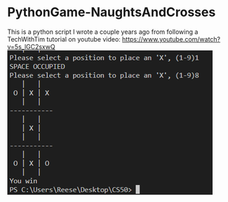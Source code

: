 # PythonGame-NaughtsAndCrosses
This is a python script I wrote a couple years ago from following a TechWithTim tutorial on youtube
video: https://www.youtube.com/watch?v=5s_lGC2sxwQ
![image info](./docs/NACSS.PNG)
